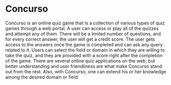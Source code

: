 
# Concurso

Concurso is an online quiz game that is a collection of various types of quiz games through a web portal. A user can access or play all of the quizzes and attempt any of them. There will be a limited number of questions, and for every correct answer, the user will get a credit score. The user gets access to the answers once the game is completed and can ask any query related to it. Users can select the field or domain in which they are willing to take the quiz, and they are provided with a score right after the completion of the game. There are several online quiz applications on the web, but better understanding and user friendliness are what make Concurso stand out from the rest. Also, with Concurso, one can extend his or her knowledge among the desired domain or field.

